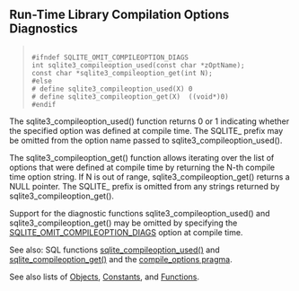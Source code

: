 ## Run\-Time Library Compilation Options Diagnostics




> ```
> 
> #ifndef SQLITE_OMIT_COMPILEOPTION_DIAGS
> int sqlite3_compileoption_used(const char *zOptName);
> const char *sqlite3_compileoption_get(int N);
> #else
> # define sqlite3_compileoption_used(X) 0
> # define sqlite3_compileoption_get(X)  ((void*)0)
> #endif
> 
> ```



The sqlite3\_compileoption\_used() function returns 0 or 1
indicating whether the specified option was defined at
compile time. The SQLITE\_ prefix may be omitted from the
option name passed to sqlite3\_compileoption\_used().


The sqlite3\_compileoption\_get() function allows iterating
over the list of options that were defined at compile time by
returning the N\-th compile time option string. If N is out of range,
sqlite3\_compileoption\_get() returns a NULL pointer. The SQLITE\_
prefix is omitted from any strings returned by
sqlite3\_compileoption\_get().


Support for the diagnostic functions sqlite3\_compileoption\_used()
and sqlite3\_compileoption\_get() may be omitted by specifying the
[SQLITE\_OMIT\_COMPILEOPTION\_DIAGS](../compile.html#omit_compileoption_diags) option at compile time.


See also: SQL functions [sqlite\_compileoption\_used()](../lang_corefunc.html#sqlite_compileoption_used) and
[sqlite\_compileoption\_get()](../lang_corefunc.html#sqlite_compileoption_get) and the [compile\_options pragma](../pragma.html#pragma_compile_options).


See also lists of
 [Objects](../c3ref/objlist.html),
 [Constants](../c3ref/constlist.html), and
 [Functions](../c3ref/funclist.html).


